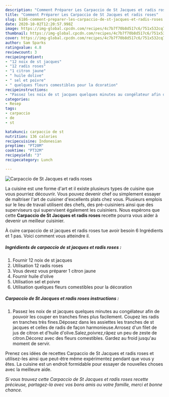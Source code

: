 ```yaml
---
description: "Comment Préparer Les Carpaccio de St Jacques et radis roses"
title: "Comment Préparer Les Carpaccio de St Jacques et radis roses"
slug: 6186-comment-preparer-les-carpaccio-de-st-jacques-et-radis-roses
date: 2020-10-02T12:20:57.998Z
image: https://img-global.cpcdn.com/recipes/4c7b7f70b8d517c6/751x532cq70/carpaccio-de-st-jacques-et-radis-roses-photo-principale-de-la-recette.jpg
thumbnail: https://img-global.cpcdn.com/recipes/4c7b7f70b8d517c6/751x532cq70/carpaccio-de-st-jacques-et-radis-roses-photo-principale-de-la-recette.jpg
cover: https://img-global.cpcdn.com/recipes/4c7b7f70b8d517c6/751x532cq70/carpaccio-de-st-jacques-et-radis-roses-photo-principale-de-la-recette.jpg
author: Sam Sparks
ratingvalue: 4.8
reviewcount: 3
recipeingredient:
- "12 noix de st jacques"
- "12 radis roses"
- "1 citron jaune"
- " huile dolive"
- " sel et poivre"
- " quelques fleurs comestibles pour la dcoration"
recipeinstructions:
- "Passez les noix de st jacques quelques minutes au congélateur afin de pouvoir les couper en tranches fines plus facilement. Coupez les radis en tranches très fines.Déposez dans les assiettes les tranches de st jacques et celles de radis de façon harmonieuse.Arrosez d&#39;un filet de jus de citron et d&#39;huile d&#39;olive.Salez,poivrez,râpez un peu de zeste de citron.Décorez avec des fleurs comestibles. Gardez au froid jusqu&#39;au moment de servir."
categories:
- Resep
tags:
- carpaccio
- de
- st

katakunci: carpaccio de st 
nutrition: 136 calories
recipecuisine: Indonesian
preptime: "PT20M"
cooktime: "PT32M"
recipeyield: "3"
recipecategory: Lunch

---
```



![Carpaccio de St Jacques et radis roses](https://img-global.cpcdn.com/recipes/4c7b7f70b8d517c6/751x532cq70/carpaccio-de-st-jacques-et-radis-roses-photo-principale-de-la-recette.jpg)

La cuisine est une forme d'art et il existe plusieurs types de cuisine que vous pourriez découvrir. Vous pouvez devenir chef ou simplement essayer de maîtriser l'art de cuisiner d'excellents plats chez vous. Plusieurs emplois sur le lieu de travail utilisent des chefs, des pré-cuisiniers ainsi que des superviseurs qui supervisent également les cuisiniers. Nous espérons que cette <strong> Carpaccio de St Jacques et radis roses </strong> recette pourra vous aider à devenir un meilleur cuisinier.

<!--inarticleads1-->

À cuire carpaccio de st jacques et radis roses tue avoir besoin 6 Ingrédients et 1 pas. Voici comment vous atteindre il.

##### Ingrédients de carpaccio de st jacques et radis roses :

1. Fournir 12 noix de st jacques
1. Utilisation 12 radis roses
1. Vous devez vous préparer 1 citron jaune
1. Fournir  huile d&#39;olive
1. Utilisation  sel et poivre
1. Utilisation  quelques fleurs comestibles pour la décoration




<!--inarticleads2-->

##### Carpaccio de St Jacques et radis roses instructions :

1. Passez les noix de st jacques quelques minutes au congélateur afin de pouvoir les couper en tranches fines plus facilement. Coupez les radis en tranches très fines.Déposez dans les assiettes les tranches de st jacques et celles de radis de façon harmonieuse.Arrosez d&#39;un filet de jus de citron et d&#39;huile d&#39;olive.Salez,poivrez,râpez un peu de zeste de citron.Décorez avec des fleurs comestibles. Gardez au froid jusqu&#39;au moment de servir.




<!--inarticleads1-->

<p>
Prenez ces idées de recettes Carpaccio de St Jacques et radis roses et utilisez-les ainsi que peut-être même expérimentez pendant que vous y êtes. La cuisine est un endroit formidable pour essayer de nouvelles choses avec la meilleure aide.
</p>

<p>
<i>Si vous trouvez cette Carpaccio de St Jacques et radis roses recette précieuse, partagez-la avec vos bons amis ou votre famille, merci et bonne chance.</i>
</p>
